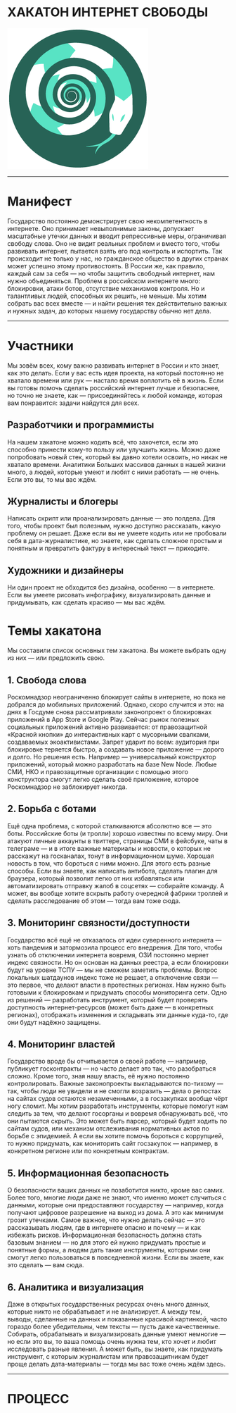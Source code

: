 # ХАКАТОН ИНТЕРНЕТ СВОБОДЫ


![Логотип](HIS-logotransp.png)

---

# Манифест

Государство постоянно демонстрирует свою некомпетентность в интернете. Оно принимает невыполнимые законы, допускает масштабные утечки данных и вводит репрессивные меры, ограничивая свободу слова. Оно не видит реальных проблем и вместо того, чтобы развивать интернет, пытается взять его под контроль и испортить. Так происходит не только у нас, но гражданское общество в других странах может успешно этому противостоять. В России же, как правило, каждый сам за себя — но чтобы защитить свободный интернет, нам нужно объединяться. Проблем в российском интернете много: блокировки, атаки ботов, отсутствие механизмов контроля. Но и талантливых людей, способных их решить, не меньше. Мы хотим собрать вас всех вместе — и найти решения тех действительно важных и нужных задач, до которых нашему государству обычно нет дела.

---

# Участники

Мы зовём всех, кому важно развивать интернет в России и кто знает, как это делать. Если у вас есть идея проекта, на который постоянно не хватало времени или рук — настало время воплотить её в жизнь. Если вы готовы помочь сделать российский интернет лучше и безопаснее, но точно не знаете, как — присоединяйтесь к любой команде, которая вам понравится: задачи найдутся для всех.

## Разработчики и программисты
На нашем хакатоне можно кодить всё, что захочется, если это способно принести кому-то пользу или улучшить жизнь. Можно даже попробовать новый стек, который вы давно хотели освоить, но никак не хватало времени.
Аналитики
Больших массивов данных в нашей жизни много, а людей, которые умеют и любят с ними работать — не очень. Если это вы, то мы вас ждём. 

## Журналисты и блогеры
Написать скрипт или проанализировать данные — это полдела. Для того, чтобы проект был полезным, нужно доступно рассказать, какую проблему он решает. Даже если вы не умеете кодить или не пробовали себя в дата-журналистике, но знаете, как сделать сложное простым и понятным и превратить фактуру в интересный текст — приходите.

## Художники и дизайнеры
Ни один проект не обходится без дизайна, особенно — в интернете. Если вы умеете рисовать инфографику, визуализировать данные и придумывать, как сделать красиво — мы вас ждём.


# Темы хакатона
Мы составили список основных тем хакатона. Вы можете выбрать одну из них — или предложить свою.

## 1. Свобода слова
Роскомнадзор неограниченно блокирует сайты в интернете, но пока не добрался до мобильных приложений. Однако, скоро случится и это: на днях в Госдуме снова рассматривали законопроект о блокировках приложений в App Store и Google Play. Сейчас рынок полезных социальных приложений активно развивается: от правозащитной «Красной кнопки» до интерактивных карт с мусорными свалками, создаваемых экоактивистами. Запрет ударит по всем: аудитория при блокировке теряется быстро, а создавать новое приложение — дорого и долго. 
Но решения есть. Например — универсальный конструктор приложений, который можно разработать на базе New Node. Любые СМИ, НКО и правозащитные организации с помощью этого конструктора смогут легко сделать своё приложение, которое Роскомнадзор не заблокирует никогда.

## 2. Борьба с ботами
Ещё одна проблема, с которой сталкиваются абсолютно все — это боты. Российские боты (и тролли) хорошо известны по всему миру. Они атакуют личные аккаунты в твиттере, страницы СМИ в фейсбуке, чаты в телеграме — и в итоге важные материалы и новости, о которых не расскажут на госканалах, тонут в информационном шуме. 
Хорошая новость в том, что бороться с ними можно. Для этого есть разные способы. Если вы знаете, как написать антибота, сделать плагин для браузера, который позволит легко от них избавляться или автоматизировать отправку жалоб в соцсетях — собирайте команду. А может, вы вообще хотите вскрыть работу очередной фабрики троллей и сделать расследование об этом — тогда вам тоже сюда.

## 3. Мониторинг связности/доступности
Государство всё ещё не отказалось от идеи суверенного интернета — хоть пандемия и затормозила процесс его внедрения. Для того, чтобы узнать об отключении интернета вовремя, ОЗИ постоянно меряет индекс связности. Но он основан на данных реестра, а если блокировки будут на уровне ТСПУ — мы не сможем заметить проблемы. Вопрос локальных шатдаунов индекс тоже не решает, а отключение связи — это первое, что делают власти в протестных регионах. 
Нам нужно быть готовыми к блокировкам и придумать способы мониторинга сети. Одно из решений — разработать инструмент, который будет проверять доступность интернет-ресурсов (может быть даже — в конкретных регионах), отображать изменения и складывать эти данные куда-то, где они будут надёжно защищены.

## 4. Мониторинг властей
Государство вроде бы отчитывается о своей работе — например, публикует госконтракты — но часто делает это так, что разобраться сложно. Кроме того, зная нашу власть, её нужно постоянно контролировать. Важные законопроекты выкладываются по-тихому — так, чтобы люди не увидели и не смогли возразить — дела о репостах на сайтах судов остаются незамеченными, а в госзакупках вообще чёрт ногу сломит.
Мы хотим разработать инструменты, которые помогут нам следить за тем, что делают госорганы и вовремя обнаруживать всё, что они пытаются скрыть. Это может быть парсер, который будет ходить по сайтам судов, или механизм отслеживания нормативных актов по борьбе с эпидемией. А если вы хотите помочь бороться с коррупцией, то нужно придумать, как мониторить сайт госзакупок — например, в конкретном регионе или по конкретным контрактам.

## 5. Информационная безопасность
О безопасности ваших данных не позаботится никто, кроме вас самих. Более того, многие люди даже не знают, что именно может случиться с данными, которые они предоставляют государству — например, когда получают цифровое разрешение на выход из дома. А это как минимум грозит утечками.
Самое важное, что нужно делать сейчас — это рассказывать людям, где в интернете опасно и почему — и как избежать рисков. Информационная безопасность должна стать базовым знанием — но для этого ей нужно придумать простые и понятные формы, а людям дать такие инструменты, которыми они смогут легко пользоваться в повседневной жизни. Если вы знаете, как это сделать — вам сюда.

## 6. Аналитика и визуализация
Даже в открытых государственных ресурсах очень много данных, которые никто не обрабатывает и не анализирует. А между тем, выводы, сделанные на данных и показанные красивой картинкой, часто гораздо более убедительны, чем тексты — пусть даже качественные. 
Собирать, обрабатывать и визуализировать данные умеют немногие — но если это вы, то ваша помощь очень нужна тем, кто хочет и любит исследовать разные явления. А может быть, вы знаете, как придумать инструмент, с которым журналистам или правозащитникам будет проще делать дата-материалы — тогда мы вас тоже очень ждём здесь.

---
# ПРОЦЕСС



